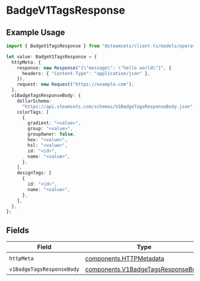 # BadgeV1TagsResponse

## Example Usage

```typescript
import { BadgeV1TagsResponse } from "@steamsets/client-ts/models/operations";

let value: BadgeV1TagsResponse = {
  httpMeta: {
    response: new Response("{\"message\": \"hello world\"}", {
      headers: { "Content-Type": "application/json" },
    }),
    request: new Request("https://example.com"),
  },
  v1BadgeTagsResponseBody: {
    dollarSchema:
      "https://api.steamsets.com/schemas/V1BadgeTagsResponseBody.json",
    colorTags: [
      {
        gradient: "<value>",
        group: "<value>",
        groupOwner: false,
        hex: "<value>",
        hsl: "<value>",
        id: "<id>",
        name: "<value>",
      },
    ],
    designTags: [
      {
        id: "<id>",
        name: "<value>",
      },
    ],
  },
};
```

## Fields

| Field                                                                                    | Type                                                                                     | Required                                                                                 | Description                                                                              |
| ---------------------------------------------------------------------------------------- | ---------------------------------------------------------------------------------------- | ---------------------------------------------------------------------------------------- | ---------------------------------------------------------------------------------------- |
| `httpMeta`                                                                               | [components.HTTPMetadata](../../models/components/httpmetadata.md)                       | :heavy_check_mark:                                                                       | N/A                                                                                      |
| `v1BadgeTagsResponseBody`                                                                | [components.V1BadgeTagsResponseBody](../../models/components/v1badgetagsresponsebody.md) | :heavy_minus_sign:                                                                       | OK                                                                                       |